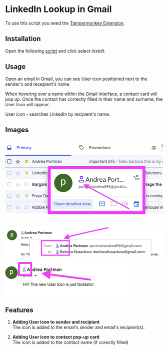 # LinkedIn Lookup in Gmail

To use this script you need the [Tampermonkey Extension](https://chrome.google.com/webstore/detail/tampermonkey/dhdgffkkebhmkfjojejmpbldmpobfkfo).

## Installation

Open the following [script](https://github.com/kbarushkaa/tampermonkey-linkedin-lookup/raw/main/linkedin-lookup.user.js) and click select _Install_.

## Usage

Open an email in Gmail, you can see User icon positioned next to the sender's and recepient's name.

When hovering over a name within the Gmail interface, a contact card will pop up. Once the contact has correctly filled in their name and surname, the User Icon will appear.

User icon - searches LinkedIn by recipient's name.

## Images

![Usage example](image1.png)

![Usage example](image2.png)

![Usage example](image3.png)

## Features

1. **Adding User icon to sender and recipient**  
   The icon is added to the email's sender and email's recipient(s).

2. **Adding User icon to contact pop-up card**  
   The icon is added to the contact name (if corectly filled)
